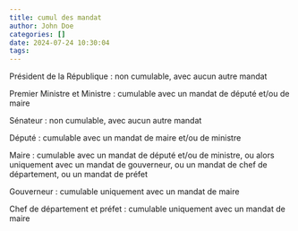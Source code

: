 ```yaml
---
title: cumul des mandat
author: John Doe
categories: []
date: 2024-07-24 10:30:04
tags:
---
```

Président de la République : non cumulable, avec aucun autre mandat 

Premier Ministre et Ministre : cumulable avec un mandat de député et/ou de maire 

Sénateur : non cumulable, avec aucun autre mandat 

Député : cumulable avec un mandat de maire et/ou de ministre 

Maire : cumulable avec un mandat de député et/ou de ministre, ou alors uniquement avec un mandat de gouverneur, ou un mandat de chef de département, ou un mandat de préfet 

Gouverneur : cumulable uniquement avec un mandat de maire 

Chef de département et préfet : cumulable uniquement avec un mandat de maire